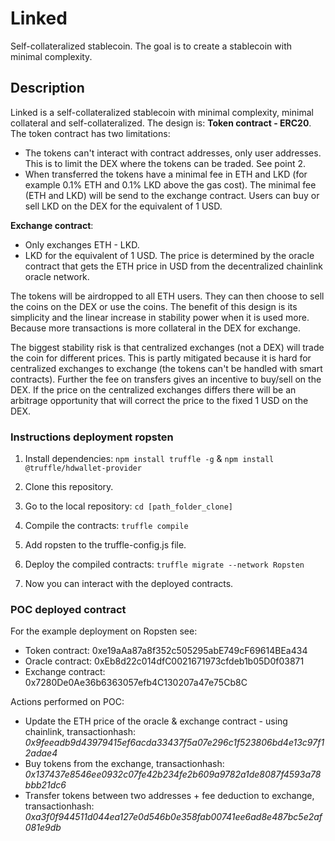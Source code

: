 # Linked
Self-collateralized stablecoin. The goal is to create a stablecoin with minimal complexity. 

## Description
Linked is a self-collateralized stablecoin with minimal complexity, minimal collateral and self-collateralized. The design is: 
**Token contract - ERC20**. The token contract has two limitations: 
- The tokens can't interact with contract addresses, only user addresses. This is to limit the DEX where the tokens can be traded. See point 2. 
- When transferred the tokens have a minimal fee in ETH and LKD (for example 0.1% ETH and 0.1% LKD above the gas cost). The minimal fee (ETH and LKD) will be send to the exchange contract. Users can buy or sell LKD on the DEX for the equivalent of 1 USD.

**Exchange contract**: 
- Only exchanges ETH - LKD.
- LKD for the equivalent of 1 USD. The price is determined by the oracle contract that gets the ETH price in USD from the decentralized chainlink oracle network.

The tokens will be airdropped to all ETH users. They can then choose to sell the coins on the DEX or use the coins. The benefit of this design is its simplicity and the linear increase in stability power when it is used more. Because more transactions is more collateral in the DEX for exchange.

The biggest stability risk is that centralized exchanges (not a DEX) will trade the coin for different prices. This is partly mitigated because it is hard for centralized exchanges to exchange (the tokens can't be handled with smart contracts). Further the fee on transfers gives an incentive to buy/sell on the DEX. If the price on the centralized exchanges differs there will be an arbitrage opportunity that will correct the price to the fixed 1 USD on the DEX.

### Instructions deployment ropsten
1. Install dependencies: `npm install truffle -g` & `npm install @truffle/hdwallet-provider`
2. Clone this repository.
3. Go to the local repository: `cd [path_folder_clone]`

4. Compile the contracts: `truffle compile`
5. Add ropsten to the truffle-config.js file.

6. Deploy the compiled contracts: `truffle migrate --network Ropsten`
7. Now you can interact with the deployed contracts.

### POC deployed contract
For the example deployment on Ropsten see:
- Token contract: 0xe19aAa87a8f352c505295abE749cF69614BEa434
- Oracle contract: 0xEb8d22c014dfC0021671973cfdeb1b05D0f03871
- Exchange contract: 0x7280De0Ae36b6363057efb4C130207a47e75Cb8C

Actions performed on POC:
- Update the ETH price of the oracle & exchange contract - using chainlink, transactionhash: 
*0x9feeadb9d43979415ef6acda33437f5a07e296c1f523806bd4e13c97f12adae4*
- Buy tokens from the exchange, transactionhash:
*0x137437e8546ee0932c07fe42b234fe2b609a9782a1de8087f4593a78bbb21dc6*
- Transfer tokens between two addresses + fee deduction to exchange, transactionhash:
*0xa3f0f944511d044ea127e0d546b0e358fab00741ee6ad8e487bc5e2af081e9db*
